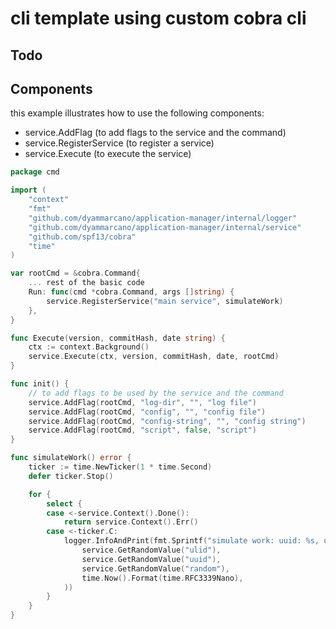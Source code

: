 # cli template using custom cobra cli

## Todo


## Components

this example illustrates how to use the following components:

- service.AddFlag (to add flags to the service and the command)
- service.RegisterService (to register a service)
- service.Execute (to execute the service)


```go
package cmd

import (
    "context"
    "fmt"
    "github.com/dyammarcano/application-manager/internal/logger"
    "github.com/dyammarcano/application-manager/internal/service"
    "github.com/spf13/cobra"
    "time"
)

var rootCmd = &cobra.Command{
    ... rest of the basic code
    Run: func(cmd *cobra.Command, args []string) {
        service.RegisterService("main service", simulateWork)
    },
}

func Execute(version, commitHash, date string) {
    ctx := context.Background()
    service.Execute(ctx, version, commitHash, date, rootCmd)
}

func init() {
    // to add flags to be used by the service and the command
    service.AddFlag(rootCmd, "log-dir", "", "log file")
    service.AddFlag(rootCmd, "config", "", "config file")
    service.AddFlag(rootCmd, "config-string", "", "config string")
    service.AddFlag(rootCmd, "script", false, "script")
}

func simulateWork() error {
    ticker := time.NewTicker(1 * time.Second)
    defer ticker.Stop()

    for {
        select {
        case <-service.Context().Done():
            return service.Context().Err()
        case <-ticker.C:
            logger.InfoAndPrint(fmt.Sprintf("simulate work: uuid: %s, ulid: %s, random: %s, time: %s",
                service.GetRandomValue("ulid"),
                service.GetRandomValue("uuid"),
                service.GetRandomValue("random"),
                time.Now().Format(time.RFC3339Nano),
            ))
        }
    }
}
